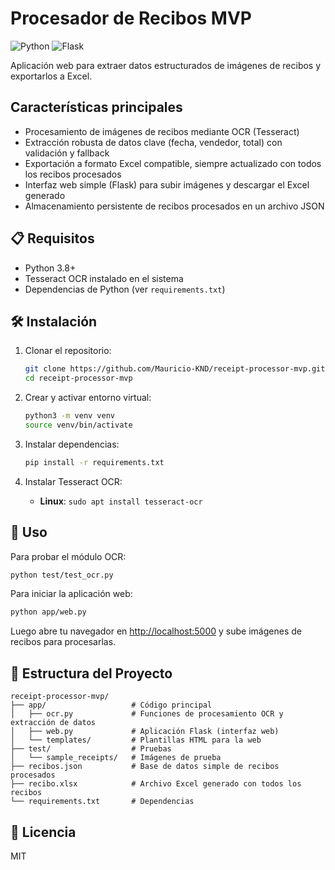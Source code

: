 # Procesador de Recibos MVP

![Python](https://img.shields.io/badge/python-3.8+-blue.svg)
![Flask](https://img.shields.io/badge/flask-3.1.1-green.svg)

Aplicación web para extraer datos estructurados de imágenes de recibos y exportarlos a Excel.

## Características principales
- Procesamiento de imágenes de recibos mediante OCR (Tesseract)
- Extracción robusta de datos clave (fecha, vendedor, total) con validación y fallback
- Exportación a formato Excel compatible, siempre actualizado con todos los recibos procesados
- Interfaz web simple (Flask) para subir imágenes y descargar el Excel generado
- Almacenamiento persistente de recibos procesados en un archivo JSON

## 📋 Requisitos

- Python 3.8+
- Tesseract OCR instalado en el sistema
- Dependencias de Python (ver `requirements.txt`)

## 🛠️ Instalación

1. Clonar el repositorio:
   ```bash
   git clone https://github.com/Mauricio-KND/receipt-processor-mvp.git
   cd receipt-processor-mvp
   ```

2. Crear y activar entorno virtual:
   ```bash
   python3 -m venv venv
   source venv/bin/activate
   ```

3. Instalar dependencias:
   ```bash
   pip install -r requirements.txt
   ```

4. Instalar Tesseract OCR:
   - **Linux**: `sudo apt install tesseract-ocr`

## 🚀 Uso

Para probar el módulo OCR:
```bash
python test/test_ocr.py
```

Para iniciar la aplicación web:
```bash
python app/web.py
```

Luego abre tu navegador en [http://localhost:5000](http://localhost:5000) y sube imágenes de recibos para procesarlas.

## 📝 Estructura del Proyecto
```
receipt-processor-mvp/
├── app/                   # Código principal
│   ├── ocr.py             # Funciones de procesamiento OCR y extracción de datos
│   ├── web.py             # Aplicación Flask (interfaz web)
│   └── templates/         # Plantillas HTML para la web
├── test/                  # Pruebas
│   └── sample_receipts/   # Imágenes de prueba
├── recibos.json           # Base de datos simple de recibos procesados
├── recibo.xlsx            # Archivo Excel generado con todos los recibos
└── requirements.txt       # Dependencias
```

## 📄 Licencia
MIT

